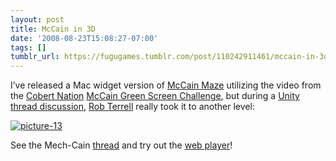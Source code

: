 ```yaml
---
layout: post
title: McCain in 3D
date: '2008-08-23T15:08:27-07:00'
tags: []
tumblr_url: https://fugugames.tumblr.com/post/110242911461/mccain-in-3d
---
```

I’ve released a Mac widget version of [McCain Maze](http://www.apple.com/downloads/dashboard/justforfun/mccainmaze.html) utilizing the video from the [Cobert Nation](http://www.colbertnation.com/) [McCain Green Screen Challenge](http://www.colbertnation.com/?p=1593), but during a [Unity thread discussion](http://forum.unity3d.com/viewtopic.php?t=12695), [Rob Terrell](http://robterrell.com/) really took it to another level:

[![](http://itshardtofondlepenguins.com/wp-content/uploads/2008/08/picture-13.png "picture-13")](http://itshardtofondlepenguins.com/wp-content/uploads/2008/08/picture-13.png)

See the Mech-Cain [thread](http://forum.unity3d.com/viewtopic.php?t=13712) and try out the [web player](http://robterrell.com/GreenScreenChallenge.html)!

